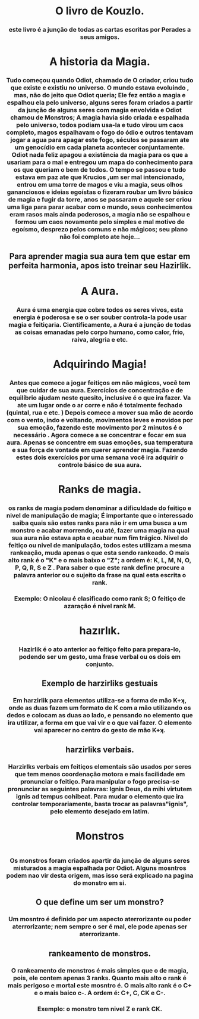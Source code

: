 <center>
   <h1>O livro de Kouzlo.</h1>
     <h3>este livro é a junção de todas as cartas escritas por Perades a seus amigos.</h3>
  <h1>A historia da Magia.</h1>
      <h3>Tudo começou quando Odiot, chamado de O criador, criou tudo que existe e existiu no universo. O mundo estava evoluindo , mas, não do jeito que Odiot queria; Ele fez então a magia e espalhou ela pelo universo, alguns seres foram criados a partir da junção de alguns seres com magia envolvida e Odiot chamou de Monstros; A magia havia sido criada e espalhada pelo universo, todos podiam usa-la e tudo virou um caos completo, magos espalhavam o fogo do ódio e outros tentavam jogar a agua para apagar este fogo, séculos se passaram ate um genocídio em cada planeta acontecer conjuntamente. Odiot nada feliz apagou a existência da magia para os que a usariam para o mal e entregou um mapa do conhecimento para os que queriam o bem de todos. O tempo se passou e tudo estava em paz ate que Krucios ,um ser mal intencionado, entrou em uma torre de magos e viu a magia, seus olhos gananciosos e ideias egoístas o fizeram roubar um livro básico de magia e fugir da torre, anos se passaram e aquele ser criou uma liga para parar acabar com o mundo, seus conhecimentos eram rasos mais ainda poderosos, a magia não se espalhou e formou um caos novamente pelo simples e mal motivo de egoísmo, desprezo pelos comuns e não mágicos; seu plano não foi completo ate hoje...</h3>
  <h2>Para aprender magia sua aura tem que estar em perfeita harmonia, apos isto treinar seu Hazirlik.</h2>
  <h1>A Aura.</h1>
      <h3>Aura é uma energia que cobre todos os seres vivos, esta energia é poderosa e se o ser souber controla-la pode usar magia e feitiçaria. Cientificamente, a Aura é a junção de todas as coisas emanadas pelo corpo humano, como calor, frio, raiva, alegria e etc.</h3>
  <h1>Adquirindo Magia!</h1>
     <h3>Antes que comece a jogar feitiços em não mágicos, você tem que cuidar de sua aura. Exercícios de concentração e de equilíbrio ajudam neste quesito, inclusive é o que ira fazer. Va ate um lugar onde o ar corre e não é totalmente fechado (quintal, rua e etc. ) Depois comece a mover sua mão de acordo com o vento, indo e voltando, movimentos leves e movidos por sua emoção, fazendo este movimento por 2 minutos é o necessário . Agora comece a se concentrar e focar em sua aura. Apenas se concentre em suas emoções, sua temperatura e sua força de vontade em querer aprender magia. Fazendo estes dois exercícios por uma semana você ira adquirir o controle básico de sua aura.</h3>
   <h1>Ranks de magia.</h1>
     <h3>os ranks de magia podem denominar a dificuldade do feitiço e nivel de manipulação de magia; É importante que o interessado saiba quais são estes ranks para não ir em uma busca a um monstro e acabar morrendo, ou até, fazer uma magia na qual sua aura não estava apta e acabar num fim trágico. Nivel do feitiço ou nivel de manipulação, todos estes utilizam a mesma rankeação, muda apenas o que esta sendo rankeado. O mais alto rank é o "K" e o mais baixo o "Z"; a ordem é: K, L, M, N, O, P, Q, R, S e Z . Para saber o que este rank define procure a palavra anterior ou o sujeito da frase na qual esta escrita o rank.</h3> 
     <h3>Exemplo: O nicolau é clasificado como rank S; O feitiço de azaração é nivel rank M.</h3>
 <h1>hazırlık.</h1>
     <h3>Hazirlik é o ato anterior ao feitiço feito para prepara-lo, podendo ser um gesto, uma frase verbal ou os dois em conjunto.</h3> 
  <h2>Exemplo de harzirliks gestuais</h2>
     <h3>Em harzirlik para elementos utiliza-se a forma de mão K+ʞ, onde as duas fazem um formato de K com a mão utilizando os dedos e colocam as duas ao lado, e pensando no elemento que ira utilizar, a forma em que vai vir e o que vai fazer. O elemento  vai aparecer no centro do gesto de mão K+ʞ.</h3>
  <h2>harzirliks verbais.</h2>
     <h3>Harzirlks verbais em feitiços elementais são usados por seres que tem menos coordenação motora e mais facilidade em pronunciar o feitiço. Para manipular o fogo precisa-se pronunciar as seguintes palavras: Ignis Deus, da mihi virtutem ignis ad tempus cohibeat. Para mudar o elemento que ira controlar temporariamente, basta trocar as palavras"ignis", pelo elemento desejado em latim.</h3>
  <h1>Monstros<h1>
     <h3>Os monstros foram criados apartir da junção de alguns seres misturados a magia espalhada por Odiot. Alguns mosntros podem nao vir desta origem, mas isso será explicado na pagina do monstro em si.</h3>
     <h2>O que define um ser um monstro?</h2>
     <h3>Um mosntro é definido por um aspecto aterrorizante ou poder aterrorizante; nem sempre o ser é mal, ele pode apenas ser aterrorizante.</h3>
       <h2>rankeamento de monstros.</h2>
     <h3>O rankeamento de monstros é mais simples que o de magia, pois, ele contem apenas 3 ranks. Quanto mais alto o rank é mais perigoso e mortal este mosntro é. O mais alto rank é o C+ e o mais baico c-. A ordem é: C+, C, CK e C-.</h3>
 <h3>Exemplo: o monstro tem nivel Z e rank CK. </h3>
